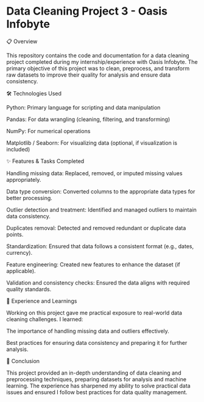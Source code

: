 # Data Cleaning Project 3 - Oasis Infobyte

📋 Overview

This repository contains the code and documentation for a data cleaning project completed during my internship/experience with Oasis Infobyte. The primary objective of this project was to clean, preprocess, and transform raw datasets to improve their quality for analysis and ensure data consistency.

🛠 Technologies Used

Python: Primary language for scripting and data manipulation

Pandas: For data wrangling (cleaning, filtering, and transforming)

NumPy: For numerical operations

Matplotlib / Seaborn: For visualizing data (optional, if visualization is included)

✨ Features & Tasks Completed

Handling missing data: Replaced, removed, or imputed missing values appropriately.

Data type conversion: Converted columns to the appropriate data types for better processing.

Outlier detection and treatment: Identified and managed outliers to maintain data consistency.

Duplicates removal: Detected and removed redundant or duplicate data points.

Standardization: Ensured that data follows a consistent format (e.g., dates, currency).

Feature engineering: Created new features to enhance the dataset (if applicable).

Validation and consistency checks: Ensured the data aligns with required quality standards.

🧠 Experience and Learnings

Working on this project gave me practical exposure to real-world data cleaning challenges. I learned:

The importance of handling missing data and outliers effectively.

Best practices for ensuring data consistency and preparing it for further analysis.

📝 Conclusion

This project provided an in-depth understanding of data cleaning and preprocessing techniques, preparing datasets for analysis and machine learning. The experience has sharpened my ability to solve practical data issues and ensured I follow best practices for data quality management.
